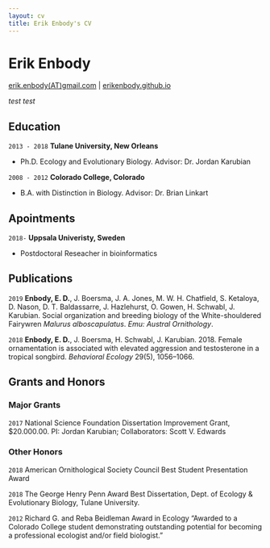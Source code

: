 ```yaml
---
layout: cv
title: Erik Enbody's CV
---
```

# Erik Enbody

<div id="webaddress">
<a href="erik.enbody(AT)gmail.com">erik.enbody(AT)gmail.com</a>
| <a href="https://erikenbody.github.io">erikenbody.github.io</a>
</div>

_test_
*test*

## Education

`2013 - 2018`
__Tulane University, New Orleans__

- Ph.D. Ecology and Evolutionary Biology. Advisor: Dr. Jordan Karubian

`2008 - 2012`
__Colorado College, Colorado__

- B.A. with Distinction in Biology. Advisor: Dr. Brian Linkart

## Apointments

`2018-`
__Uppsala Univeristy, Sweden__

  - Postdoctoral Reseacher in bioinformatics

## Publications

`2019`
**Enbody, E. D.**, J. Boersma, J. A. Jones, M. W. H. Chatfield, S. Ketaloya, D. Nason, D. T. Baldassarre, J. Hazlehurst, O. Gowen, H. Schwabl, J. Karubian. Social organization and breeding biology of the White-shouldered Fairywren _Malurus alboscapulatus_. _Emu: Austral Ornithology_.

`2018`
**Enbody, E. D.**, J. Boersma, H. Schwabl, J. Karubian. 2018. Female ornamentation is associated with elevated aggression and testosterone in a tropical songbird. *Behavioral Ecology* 29(5), 1056–1066. 

## Grants and Honors

### Major Grants

`2017` National Science Foundation Dissertation Improvement Grant, $20.000.00. PI: Jordan Karubian; Collaborators: Scott V. Edwards

### Other Honors

`2018`
American Ornithological Society Council Best Student Presentation Award

`2018`
The George Henry Penn Award
Best Dissertation, Dept. of Ecology & Evolutionary Biology, Tulane University.

`2012`
Richard G. and Reba Beidleman Award in Ecology
“Awarded to a Colorado College student demonstrating outstanding potential for becoming a professional ecologist and/or field biologist.”


<!-- ### Footer

Last updated: September 2019 -->


